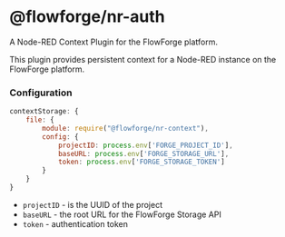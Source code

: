 # @flowforge/nr-auth

A Node-RED Context Plugin for the FlowForge platform.

This plugin provides persistent context for a Node-RED instance
on the FlowForge platform.

### Configuration

```js
contextStorage: {
    file: {
        module: require("@flowforge/nr-context"),
        config: {
            projectID: process.env['FORGE_PROJECT_ID'],
            baseURL: process.env['FORGE_STORAGE_URL'],
            token: process.env['FORGE_STORAGE_TOKEN']
        }
    }
}
```

 - `projectID` - is the UUID of the project
 - `baseURL` - the root URL for the FlowForge Storage API
 - `token` - authentication token
